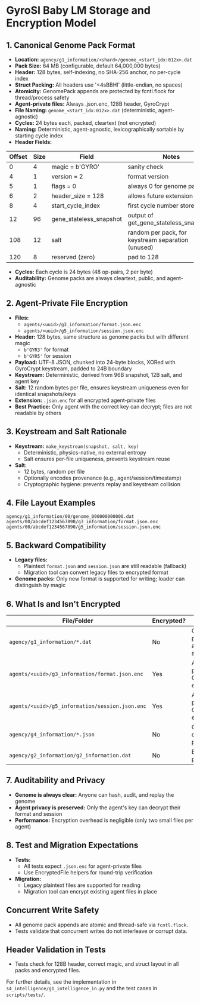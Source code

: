# GyroSI Baby LM Storage and Encryption Model

## 1. Canonical Genome Pack Format

- **Location:** `agency/g1_information/<shard>/genome_<start_idx:012x>.dat`
- **Pack Size:** 64 MB (configurable, default 64,000,000 bytes)
- **Header:** 128 bytes, self-indexing, no SHA-256 anchor, no per-cycle index
- **Struct Packing:** All headers use '<4sBBHI' (little-endian, no spaces)
- **Atomicity:** GenomePack appends are protected by fcntl.flock for thread/process safety
- **Agent-private files:** Always .json.enc, 128B header, GyroCrypt
- **File Naming:** `genome_<start_idx:012x>.dat` (deterministic, agent-agnostic)
- **Cycles:** 24 bytes each, packed, cleartext (not encrypted)
- **Naming:** Deterministic, agent-agnostic, lexicographically sortable by starting cycle index
- **Header Fields:**

| Offset | Size | Field                | Notes                                              |
|--------|------|----------------------|----------------------------------------------------|
| 0      | 4    | magic = b'GYRO'      | sanity check                                       |
| 4      | 1    | version = 2          | format version                                     |
| 5      | 1    | flags = 0            | always 0 for genome packs                          |
| 6      | 2    | header_size = 128    | allows future extension                            |
| 8      | 4    | start_cycle_index    | first cycle number stored                          |
| 12     | 96   | gene_stateless_snapshot      | output of get_gene_stateless_snapshot()              |
| 108    | 12   | salt                 | random per pack, for keystream separation (unused) |
| 120    | 8    | reserved (zero)      | pad to 128                                         |

- **Cycles:** Each cycle is 24 bytes (48 op-pairs, 2 per byte)
- **Auditability:** Genome packs are always cleartext, public, and agent-agnostic

## 2. Agent-Private File Encryption

- **Files:**
  - `agents/<uuid>/g3_information/format.json.enc`
  - `agents/<uuid>/g5_information/session.json.enc`
- **Header:** 128 bytes, same structure as genome packs but with different magic
  - `b'GYR3'` for format
  - `b'GYR5'` for session
- **Payload:** UTF-8 JSON, chunked into 24-byte blocks, XORed with GyroCrypt keystream, padded to 24B boundary
- **Keystream:** Deterministic, derived from 96B snapshot, 12B salt, and agent key
- **Salt:** 12 random bytes per file, ensures keystream uniqueness even for identical snapshots/keys
- **Extension:** `.json.enc` for all encrypted agent-private files
- **Best Practice:** Only agent with the correct key can decrypt; files are not readable by others

## 3. Keystream and Salt Rationale

- **Keystream:** `make_keystream(snapshot, salt, key)`
  - Deterministic, physics-native, no external entropy
  - Salt ensures per-file uniqueness, prevents keystream reuse
- **Salt:**
  - 12 bytes, random per file
  - Optionally encodes provenance (e.g., agent/session/timestamp)
  - Cryptographic hygiene: prevents replay and keystream collision

## 4. File Layout Examples

```
agency/g1_information/00/genome_000000000000.dat
agents/00/abcdef1234567890/g3_information/format.json.enc
agents/00/abcdef1234567890/g5_information/session.json.enc
```

## 5. Backward Compatibility

- **Legacy files:**
  - Plaintext `format.json` and `session.json` are still readable (fallback)
  - Migration tool can convert legacy files to encrypted format
- **Genome packs:** Only new format is supported for writing; loader can distinguish by magic

## 6. What Is and Isn't Encrypted

| File/Folder                                      | Encrypted? | Notes                                 |
|--------------------------------------------------|------------|---------------------------------------|
| `agency/g1_information/*.dat`                    | No         | Genome is public, agent-agnostic      |
| `agents/<uuid>/g3_information/format.json.enc`| Yes        | Agent-private, GyroCrypt-encrypted    |
| `agents/<uuid>/g5_information/session.json.enc`   | Yes        | Agent-private, GyroCrypt-encrypted    |
| `agency/g4_information/*.json`                   | No         | Global dictionaries, public           |
| `agency/g2_information/g2_information.dat`        | No         | Epigenome, public                     |

## 7. Auditability and Privacy

- **Genome is always clear:** Anyone can hash, audit, and replay the genome
- **Agent privacy is preserved:** Only the agent's key can decrypt their format and session
- **Performance:** Encryption overhead is negligible (only two small files per agent)

## 8. Test and Migration Expectations

- **Tests:**
  - All tests expect `.json.enc` for agent-private files
  - Use EncryptedFile helpers for round-trip verification
- **Migration:**
  - Legacy plaintext files are supported for reading
  - Migration tool can encrypt existing agent files in place

## Concurrent Write Safety

- All genome pack appends are atomic and thread-safe via `fcntl.flock`.
- Tests validate that concurrent writes do not interleave or corrupt data.

## Header Validation in Tests

- Tests check for 128B header, correct magic, and struct layout in all packs and encrypted files.

For further details, see the implementation in `s4_intelligence/g1_intelligence_in.py` and the test cases in `scripts/tests/`. 